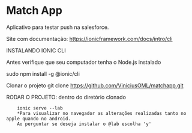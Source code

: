 # Match App

Aplicativo para testar push na salesforce.

Site com documentação: https://ionicframework.com/docs/intro/cli

INSTALANDO IONIC CLI

Antes verifique que seu computador tenha o Node.js instalado

sudo npm install -g @ionic/cli

Clonar o projeto git clone https://github.com/ViniciusOML/matchapp.git

RODAR O PROJETO: dentro do diretório clonado

        ionic serve --lab
        *Para visualizar no navegador as alterações realizadas tanto no apple quando no android.
        Ao perguntar se deseja instalar o @lab escolha 'y'

